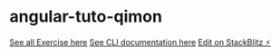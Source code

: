 # angular-tuto-qimon

[See all Exercise here](https://angular.io/start)
[See CLI documentation here](https://angular.io/cli)
[Edit on StackBlitz ⚡️](https://stackblitz.com/edit/angular-a97634-c3smaq)

